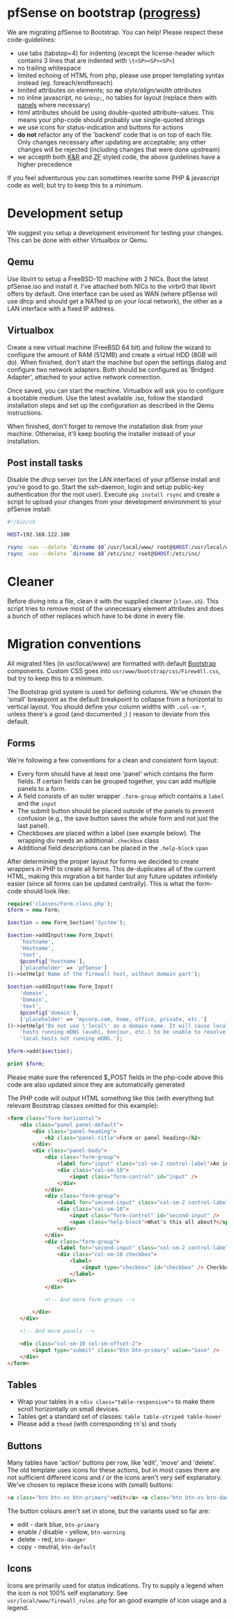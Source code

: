 pfSense on bootstrap (<a href="https://github.com/SjonHortensius/pfsense/blob/bootstrap/PROGRESS.md#php-file-status">progress</a>)
====================

We are migrating pfSense to Bootstrap. You can help! Please respect these code-guidelines:

* use tabs (tabstop=4) for indenting (except the license-header which contains 3 lines that are indented with ```\t<SP><SP><SP>```)
* no trailing whitespace
* limited echoing of HTML from php, please use proper templating syntax instead (eg. foreach/endforeach)
* limited attributes on elements; so _**no** style/align/width attributes_
* no inline javascript, no ```&nbsp;```, no tables for layout (replace them with [panels](getbootstrap.com/components/#panels) where necessary)
* html attributes should be using double-quoted attribute-values. This means your php-code should probably use single-quoted strings
* we use icons for status-indication and buttons for actions
* **do not** refactor any of the 'backend' code that is on top of each file. Only changes necessary after updating are acceptable; any other changes will be rejected (including changes that were done upstream)
* we accepth both [K&R](https://en.wikipedia.org/wiki/Indent_style#K.26R_style) and [ZF](http://framework.zend.com/manual/1.12/en/coding-standard.html) styled code, the above guidelines have a higher precedence

If you feel adventurous you can sometimes rewrite some PHP & javascript code as well; but try to keep this to a minimum.

# Development setup

We suggest you setup a development enviroment for testing your changes. This can be done with either Virtualbox or Qemu.

## Qemu

Use libvirt to setup a FreeBSD-10 machine with 2 NICs. Boot the latest pfSense.iso and install it. I've attached both NICs to the virbr0 that libvirt offers by default. One interface can be used as WAN (where pfSense will use dhcp and should get a NATted ip on your local network), the other as a LAN interface with a fixed IP address.

## Virtualbox

Create a new virtual machine (FreeBSD 64 bit) and follow the wizard to configure the amount of RAM (512MB) and create a virtual HDD (8GB will do). When finished, don't start the machine but open the settings dialog and configure two network adapters. Both should be configured as 'Bridged Adapter', attached to your active network connection.

Once saved, you can start the machine. Virtualbox will ask you to configure a bootable medium. Use the latest available .iso, follow the standard installation steps and set up the configuration as described in the Qemu instructions.

When finished, don't forget to remove the installation disk from your machine. Otherwise, it'll keep booting the installer instead of your installation.

## Post install tasks

Disable the dhcp server (on the LAN interface) of your pfSense install and you're good to go. Start the ssh-daemon, login and setup public-key authentication (for the root user). Execute `pkg install rsync` and create a script to upload your changes from your development environment to your pfSense install:

```bash
#!/bin/sh

HOST=192.168.122.100

rsync -xav --delete `dirname $0`/usr/local/www/ root@$HOST:/usr/local/www/
rsync -xav --delete `dirname $0`/etc/inc/ root@$HOST:/etc/inc/
```

# Cleaner

Before diving into a file, clean it with the supplied cleaner (`clean.sh`). This script tries to remove most of the unnecessary element attributes and does a bunch of other replaces which have to be done in every file.

# Migration conventions

All migrated files (in usr/local/www) are formatted with default [Bootstrap](http://getbootstrap.com/) components. Custom CSS goes into `usr/www/bootstrap/css/Firew4ll.css`, but try to keep this to a minimum.

The Bootstrap grid system is used for defining columns. We've chosen the 'small' breakpoint as the default breakpoint to collapse from a horizontal to vertical layout. You should define your column widths with `.col-sm-*`, unless there's a good (and documented ;) ) reason to deviate from this default.

## Forms

We're following a few conventions for a clean and consistent form layout:

* Every form should have at least one 'panel' which contains the form fields. If certain fields can be grouped together, you can add multiple panels to a form.
* A field consists of an outer wrapper `.form-group` which contains a `label` and the `input`
* The submit button should be placed outside of the panels to prevent confusion (e.g., the save button saves the whole form and not just the last panel).
* Checkboxes are placed within a label (see example below). The wrapping div needs an additional `.checkbox` class
* Additional field descriptions can be placed in the `.help-block` `span`

After determining the proper layout for forms we decided to create wrappers in PHP to create all forms. This de-duplicates all of the current HTML, making this migration a bit harder but any future updates infinitely easier (since all forms can be updated centrally). This is what the form-code should look like:

```php
require('classes/Form.class.php');
$form = new Form;

$section = new Form_Section('System');

$section->addInput(new Form_Input(
	'hostname',
	'Hostname',
	'text',
	$pconfig['hostname'],
	['placeholder' => 'pfSense']
))->setHelp('Name of the firewall host, without domain part');

$section->addInput(new Form_Input(
	'domain',
	'Domain',
	'text',
	$pconfig['domain'],
	['placeholder' => 'mycorp.com, home, office, private, etc.']
))->setHelp('Do not use \'local\' as a domain name. It will cause local '.
	'hosts running mDNS (avahi, bonjour, etc.) to be unable to resolve '.
	'local hosts not running mDNS.');

$form->add($section);

print $form;
```

Please make sure the referenced $_POST fields in the php-code above this code are also updated since they are automatically generated

The PHP code will output HTML something like this (with everything but relevant Bootstrap classes omitted for this example):

```html
<form class="form-horizontal">
	<div class="panel panel-default">
		<div class="panel-heading">
			<h2 class="panel-title">Form or panel heading</h2>
		</div>
		<div class="panel-body">
			<div class="form-group">
				<label for="input" class="col-sm-2 control-label">An input</label>
				<div class="col-sm-10">
					<input class="form-control" id="input" />
				</div>
			</div>
			<div class="form-group">
				<label for="second-input" class="col-sm-2 control-label">Second label</label>
				<div class="col-sm-10">
					<input class="form-control" id="second-input" />
					<span class="help-block">What's this all about?</span>
				</div>
			</div>
			<div class="form-group">
				<label for="second-input" class="col-sm-2 control-label">Checkbox</label>
				<div class="col-sm-10 checkbox">
					<label>
						<input type="checkbox" id="checkbox" /> Checkbox description
					</label>
				</div>
			</div>

			<!-- And more form-groups -->

		</div>
	</div>

	<!-- And more panels -->

	<div class="col-sm-10 col-sm-offset-2">
		<input type="submit" class="btn btn-primary" value="Save" />
	</div>
</form>
```

## Tables

* Wrap your tables in a `<div class="table-responsive">` to make them scroll horizontally on small devices.
* Tables get a standard set of classes: `table table-striped table-hover`
* Please add a `thead` (with corresponding `th`'s) and `tbody`

## Buttons

Many tables have 'action' buttons per row, like 'edit', 'move' and 'delete'. The old template uses icons for these actions, but in most cases there are not sufficient different icons and / or the icons aren't very self explanatory. We've chosen to replace these icons with (small) buttons:

```html
<a class="btn btn-xs btn-primary">edit</a> <a class="btn btn-xs btn-danger">delete</a>
```

The button colours aren't set in stone, but the variants used so far are:

* edit - dark blue, `btn-primary`
* enable / disable - yellow, `btn-warning`
* delete - red, `btn-danger`
* copy - neutral, `btn-default`

## Icons

Icons are primarily used for status indications. Try to supply a legend when the icon is not 100% self explanatory. See `usr/local/www/firewall_rules.php` for an good example of icon usage and a legend.
